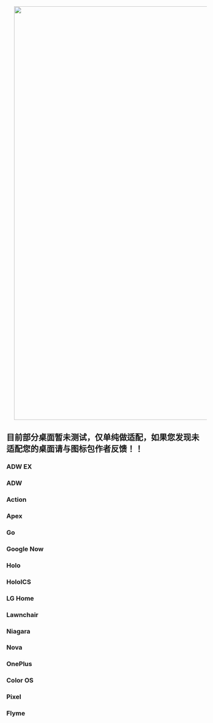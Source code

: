 <img src="https://cdn.lightxi.com/cloudreve/uploads/2023/10/03/fKgc91Mu_Component%201.png" width="1080" align="centar" hspace="20" />
 

 ## 目前部分桌面暂未测试，仅单纯做适配，如果您发现未适配您的桌面请与图标包作者反馈！！

 ### ADW EX
 ### ADW
 ### Action
 ### Apex
 ### Go
 ### Google Now
 ### Holo
 ### HoloICS
 ### LG Home
 ### Lawnchair
 ### Niagara
 ### Nova
 ### OnePlus
 ### Color OS
 ### Pixel
 ### Flyme

